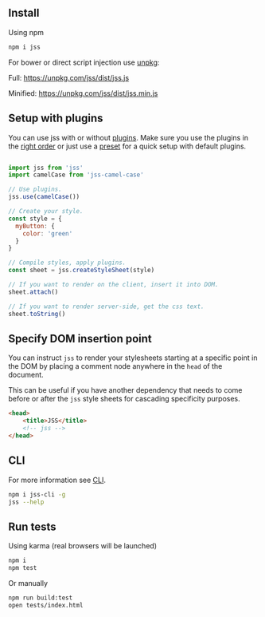 ## Install

Using npm

```bash
npm i jss
```

For bower or direct script injection use [unpkg](https://unpkg.com):

Full:
https://unpkg.com/jss/dist/jss.js

Minified:
https://unpkg.com/jss/dist/jss.min.js

## Setup with plugins

You can use jss with or without [plugins](https://github.com/cssinjs?query=jss-). Make sure you use the plugins in the [right order](https://github.com/cssinjs/jss/blob/master/docs/plugins.md#order-does-matter) or just use a [preset](https://github.com/cssinjs/jss-preset-default) for a quick setup with default plugins.

```javascript

import jss from 'jss'
import camelCase from 'jss-camel-case'

// Use plugins.
jss.use(camelCase())

// Create your style.
const style = {
  myButton: {
    color: 'green'
  }
}

// Compile styles, apply plugins.
const sheet = jss.createStyleSheet(style)

// If you want to render on the client, insert it into DOM.
sheet.attach()

// If you want to render server-side, get the css text.
sheet.toString()
```

## Specify DOM insertion point

You can instruct `jss` to render your stylesheets starting at a specific point in the DOM by placing a comment node anywhere in the `head` of the document.

This can be useful if you have another dependency that needs to come before or after the `jss` style sheets for cascading specificity purposes.

```html
<head>
    <title>JSS</title>
    <!-- jss -->
</head>
```

## CLI

For more information see [CLI](https://github.com/cssinjs/jss-cli).

```bash
npm i jss-cli -g
jss --help
```

## Run tests

Using karma (real browsers will be launched)

```bash
npm i
npm test
```

Or manually

```bash
npm run build:test
open tests/index.html
```

